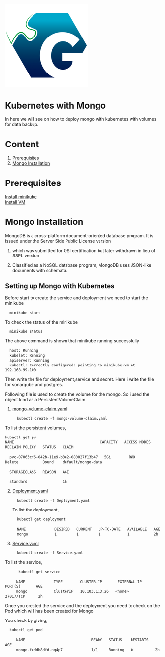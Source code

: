 
![Logo](https://github.com/tibrahul/Mongo-Kubernetes/blob/master/GeppettoIcon.png?raw=true"Logo")

# Kubernetes with Mongo<br/>
 In here we will see on how to deploy mongo with kubernetes with volumes for data backup.
 
# Content<br/>
 1. [Prerequisites](#prerequisites)
 1. [Mongo Installation](#mongo-installation)
 
 # Prerequisites
 [Install minikube](https://kubernetes.io/docs/tasks/tools/install-minikube/)<br/>
 [Install VM](https://www.virtualbox.org/wiki/Downloads)
 
 # Mongo Installation
 
 MongoDB is a cross-platform document-oriented database program. It is issued under the Server Side Public License version 
 
 1. which was submitted for OSI certification but later withdrawn in lieu of SSPL version 
 
 2. Classified as a NoSQL database program, MongoDB uses JSON-like documents with schemata.
 
## Setting up Mongo with Kubernetes
 
 Before start to create the service and deployment we need to start the minikube
 
      minikube start
      
 To check the status of the minikube 
 
      minikube status
  
 The above command is shown that minikube running successfully
 
      host: Running
      kubelet: Running
      apiserver: Running
      kubectl: Correctly Configured: pointing to minikube-vm at 192.168.99.100
      
Then write the file for deployment,service and secret. Here i write the file for sonarqube and postgres. 
 
Following file is used to create the volume for the mongo. So i used the object kind as a PersistentVolumeClaim.
 
1. [mongo-volume-claim.yaml](https://github.com/tibrahul/Mongo-Kubernetes/blob/master/docs/mongo-volume-claim.yaml)
 
         kubectl create -f mongo-volume-claim.yaml
       
  To list the persistent volumes, 
  
    kubectl get pv                                                                                                                                                                                                                                               NAME                                       CAPACITY   ACCESS MODES   RECLAIM POLICY   STATUS   CLAIM  
    
      pvc-07063cf6-042b-11e9-b3e2-080027f13b47   5Gi        RWO            Delete           Bound    default/mongo-data
    
      STORAGECLASS   REASON   AGE
    
      standard                1h

2. [Deployment.yaml](https://github.com/tibrahul/Mongo-Kubernetes/blob/master/docs/Deployment.yaml)
 
         kubectl create -f Deployment.yaml
         
         
   To list the deployment,
         
         kubectl get deployment
         
         NAME             DESIRED   CURRENT   UP-TO-DATE   AVAILABLE   AGE
         mongo            1         1         1            1           2h

         
3. [Service.yaml](https://github.com/tibrahul/Mongo-Kubernetes/blob/master/docs/Service.yaml)
 
         kubectl create -f Service.yaml
         
 To list the service,
 
          kubectl get service
 
         NAME             TYPE        CLUSTER-IP       EXTERNAL-IP   PORT(S)       AGE
         mongo            ClusterIP   10.103.113.26   <none>        27017/TCP      2h
         
Once you  created the service and the deployment you need to check on the Pod which will has been created for Mongo

You check by giving,

      kubectl get pod
     
         NAME                              READY   STATUS    RESTARTS   AGE
         mongo-fcddb8dfd-nq4p7             1/1     Running   0          2h
      
      
